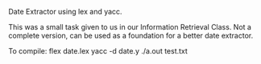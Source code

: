 Date Extractor using lex and yacc.

This was a small task given to us in our Information Retrieval Class. Not a complete version, can be used as a foundation for a better date extractor.

To compile:
  flex date.lex 
  yacc -d date.y 
  ./a.out test.txt

